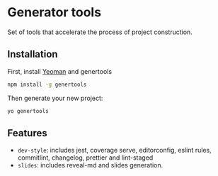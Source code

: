 # Generator tools

Set of tools that accelerate the process of project construction.

## Installation

First, install [Yeoman](http://yeoman.io) and genertools

```bash
npm install -g genertools
```

Then generate your new project:

```bash
yo genertools
```

## Features

- `dev-style`: includes jest, coverage serve, editorconfig, eslint rules, commitlint, changelog, prettier and lint-staged
- `slides`: includes reveal-md and slides generation.
